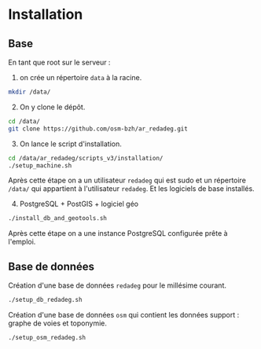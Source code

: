 
# Installation


## Base

En tant que root sur le serveur :

1. on crée un répertoire `data` à la racine.

```bash
mkdir /data/
```

2. On y clone le dépôt.

```bash
cd /data/
git clone https://github.com/osm-bzh/ar_redadeg.git
```

3. On lance le script d'installation.

```bash
cd /data/ar_redadeg/scripts_v3/installation/
./setup_machine.sh
```

Après cette étape on a un utilisateur `redadeg` qui est sudo et un répertoire `/data/` qui appartient à l'utilisateur `redadeg`. Et les logiciels de base installés.


4. PostgreSQL + PostGIS + logiciel géo

```bash
./install_db_and_geotools.sh
```

Après cette étape on a une instance PostgreSQL configurée prête à l'emploi.


## Base de données

Création d'une base de données `redadeg` pour le millésime courant.


```bash
./setup_db_redadeg.sh
```

Création d'une base de données `osm` qui contient les données support : graphe de voies et toponymie.


```bash
./setup_osm_redadeg.sh
```